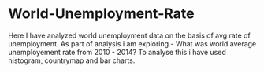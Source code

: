 # World-Unemployment-Rate
Here I have analyzed world unemployment data on the basis of avg rate of unemployment. As part of analysis i am exploring -
What was world average unemployement rate from 2010 - 2014?
To analyse this i have used histogram, countrymap and bar charts.
